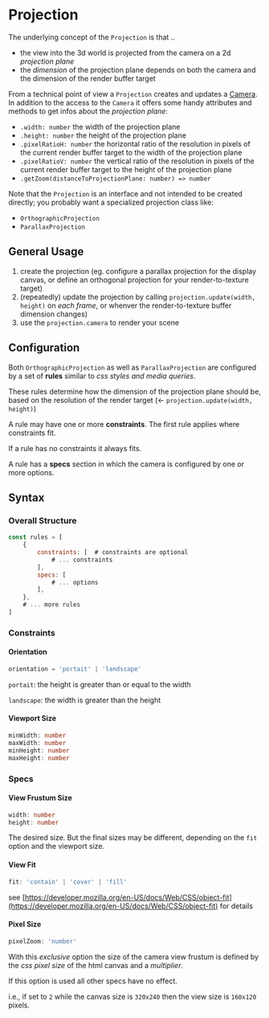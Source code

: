# Projection

The underlying concept of the `Projection` is that ..
- the view into the 3d world is projected from the camera on a 2d _projection plane_
- the _dimension_ of the projection plane depends on both the camera and the dimension of the render buffer target

From a technical point of view a `Projection` creates and updates a [Camera](https://threejs.org/docs/#api/en/cameras/Camera).
In addition to the access to the `Camera` it offers some handy attributes and methods to get infos about the _projection plane_:
- `.width: number` the width of the projection plane
- `.height: number` the height of the projection plane
- `.pixelRatioH: number` the horizontal ratio of the resolution in pixels of the current render buffer target to the width of the projection plane
- `.pixelRatioV: number` the vertical ratio of the resolution in pixels of the current render buffer target to the height of the projection plane
- `.getZoom(distanceToProjectionPlane: number) => number`

Note that the `Projection` is an interface and not intended to be created directly; you probably want a specialized projection class like:
- `OrthographicProjection`
- `ParallaxProjection`

## General Usage

1. create the projection (eg. configure a parallax projection for the display canvas, or define an orthogonal projection for your render-to-texture target)
2. (repeatedly) update the projection by calling `projection.update(width, height)` on _each frame_, or whenver the render-to-texture buffer dimension changes)
3. use the `projection.camera` to render your scene

## Configuration

Both `OrthographicProjection` as well as `ParallaxProjection` are configured by a set of **rules** similar to _css styles and media queries_.

These rules determine how the dimension of the projection plane should be, based on the resolution of the render target (&larr; `projection.update(width, height)`)

A rule may have one or more **constraints**. The first rule applies where constraints fit.

If a rule has no constraints it always fits.

A rule has a **specs** section in which the camera is configured by one or more options.


## Syntax

### Overall Structure

```js
const rules = [
    {
        constraints: [  # constraints are optional
            # ... constraints
        ],
        specs: [
            # ... options
        ],
    },
    # ... more rules
]
```


### Constraints

#### Orientation

```typescript
orientation = 'portait' | 'landscape'
```

`portait`: the height is greater than or equal to the width

`landscape`: the width is greater than the height


#### Viewport Size

```typescript
minWidth: number
maxWidth: number
minHeight: number
maxHeight: number
```


### Specs

#### View Frustum Size

```typescript
width: number
height: number
```

The desired size. But the final sizes may be different, depending on the `fit` option and the viewport size.


#### View Fit

```typescript
fit: 'contain' | 'cover' | 'fill'
```

see [https://developer.mozilla.org/en-US/docs/Web/CSS/object-fit](https://developer.mozilla.org/en-US/docs/Web/CSS/object-fit) for details


#### Pixel Size

```typescript
pixelZoom: 'number'
```

With this _exclusive_ option the size of the camera view frustum is defined by the _css pixel size_ of the html canvas and a _multiplier_.

If this option is used all other specs have no effect.

i.e., if set to `2` while the canvas size is `320x240` then the view size is `160x120` pixels.
